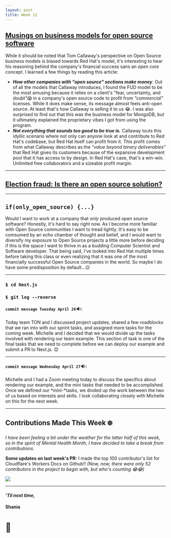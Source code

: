 ```yaml
---
layout: post
title: Week 12
---
```



## [Musings on business models for open source software](https://spot.livejournal.com/327801.html)

While it should be noted that Tom Callaway's perspective on Open Source business models is biased towards Red Hat's model, it's interesting to hear his reasoning behind the company's financial success sans an *open core* concept. I learned a few things by reading this article:
  - ***How other companies with "open source" sections make money***. Out of all the models that Callaway introduces, I found the FUD model to be the most amusing because it relies on a client's "fear, uncertainty, and doubt":scream: in a company's open source code to profit from *"commercial"* licenses. While it does make sense, its message almost feels anti-open source. At least that's how Callaway is selling it to us :joy:. I was also surprised to find out that this was the business model for MongoDB, but it ultimately explained the proprietary vibes I got from using the program.
  - ***Not everything that sounds too good to be true is.*** Callaway touts this idyllic scenario where not only can anyone look at and contribute to Red Hat's codebase, but Red Hat itself can profit from it. This profit comes from what Callaway describes as the *"value beyond binary deliverables"* that Red Hat gives its customers because of the expansive development pool that it has access to by design. In Red Hat's case, that's a win-win. Unlimited free collaborators and a sizeable profit margin.  

---

## [Election fraud: Is there an open source solution?](https://opensource.com/article/19/9/voting-fraud-open-source-solution) 

---

## `if(only_open_source) {...}`

Would I want to work at a company that *only* produced open source software? Honestly, it's hard to say right now. As I become more familiar with Open Source communities I want to tread lightly. It's easy to be comsumed by an echo chamber of thought and belief, and I would want to diversify my exposure to Open Source projects a little more before deciding if this is the space I want to thrive in as a budding Computer Scientist and Software developer. That being said, I've looked into Red Hat multiple times before taking this class or even realizing that it was one of the most financially successful Open Source companies in the world. So maybe I do have some predisposition by default...:wink:

---

### `$ cd Next.js`
### `$ git log --reverse`

#### `commit message Tuesday April 26`:sound::

Today team TON and I discussed project updates, shared a few roadblocks that we ran into with our sprint tasks, and assigned more tasks for the coming week. Michelle and I decided that we would divide up the tasks involved with rendering our team example. This section of task is one of the final tasks that we need to complete before we can deploy our example and submit a PR to Next.js. :blush: 

---

#### `commit message Wednesday April 27`:sound::

Michelle and I had a Zoom meeting today to discuss the specifics about rendering our example, and the mini tasks that needed to be accomplished. Once we defined our *mini-*tasks, we divded up the work between the two of us based on interests and skills. I look collaborating closely with Michelle on this for the next week.

---

## Contributions Made This Week :snowflake:

*I have been feeling a bit under the weather for the latter half of this week, so in the spirit of Mental Health Month, I have decided to take a break from contributions.*

**Some updates on last week's PR:**
I made the top 100 contributor's list for Cloudflare's Workers Docs on Github!!
*(Now, now, there were only 52 contributors in the project to begin with, but who's counting :joy::joy:)*

<img src="https://hunter-college-ossd-spr-2020.github.io/sdhani-weekly/assets/cloudflare-status.png">

---

#### *'Til next time,*
#### Shania
# :mushroom:

